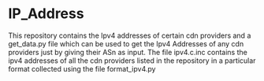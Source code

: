 # IP_Address
This repository contains the Ipv4 addresses of certain cdn providers and a get_data.py file which can be used to get the Ipv4 Addresses of any cdn providers just by giving their ASn as input.
The file ipv4.c.inc contains the ipv4 addresses of all the cdn providers listed in the repository in a particular format collected using the file format_ipv4.py
